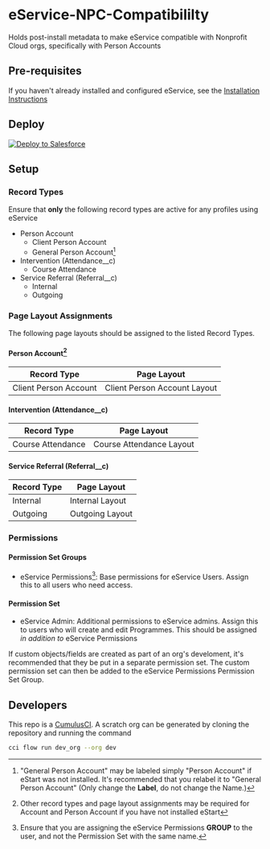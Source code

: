 # eService-NPC-Compatibililty
Holds post-install metadata to make eService compatible with Nonprofit Cloud orgs, specifically with Person Accounts

## Pre-requisites
If you haven't already installed and configured eService, see the [Installation Instructions](https://github.com/EncludeLtd/eCASSV2.5/blob/main/docs/installation_instructions.md)


## Deploy

<a href="https://githubsfdeploy.herokuapp.com?owner=Enclude-Components&repo=eService-NPC-Compatibililty&ref=main">
  <img alt="Deploy to Salesforce"
       src="https://raw.githubusercontent.com/afawcett/githubsfdeploy/master/deploy.png">
</a>

## Setup

### Record Types
Ensure that **only** the following record types are active for any profiles using eService
- Person Account
  - Client Person Account
  - General Person Account[^1]
- Intervention (Attendance__c)
  - Course Attendance
- Service Referral (Referral__c)
  - Internal
  - Outgoing

[^1]: "General Person Account" may be labeled simply "Person Account" if eStart was not installed. It's recommended that you relabel it to "General Person Account" (Only change the **Label**, do not change the Name.)

### Page Layout Assignments
The following page layouts should be assigned to the listed Record Types.

#### Person Account[^2]
| Record Type | Page Layout |
| ----------- | ----------- |
| Client Person Account | Client Person Account Layout |

[^2]: Other record types and page layout assignments may be required for Account and Person Account if you have not installed eStart

#### Intervention (Attendance__c)
| Record Type | Page Layout |
| ----------- | ----------- |
| Course Attendance | Course Attendance Layout |

#### Service Referral (Referral__c)
| Record Type | Page Layout |
| ----------- | ----------- |
| Internal    | Internal Layout |
| Outgoing    | Outgoing Layout |

### Permissions

#### Permission Set Groups
- eService Permissions[^3]: Base permissions for eService Users. Assign this to all users who need access.

[^3]: Ensure that you are assigning the eService Permissions **GROUP** to the user, and not the Permission Set with the same name.

#### Permission Set
- eService Admin: Additional permissions to eService admins. Assign this to users who will create and edit Programmes. This should be assigned *in addition to* eService Permissions

If custom objects/fields are created as part of an org's develoment, it's recommended that they be put in a separate permission set. The custom permission set can then be added to the eService Permissions Permission Set Group.

## Developers
This repo is a [CumulusCI](https://cumulusci.readthedocs.io/en/latest/). A scratch org can be generated by cloning the repository and running the command
```bash
cci flow run dev_org --org dev
```